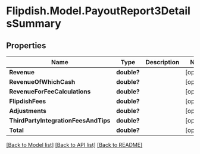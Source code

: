 # Flipdish.Model.PayoutReport3DetailsSummary
## Properties

Name | Type | Description | Notes
------------ | ------------- | ------------- | -------------
**Revenue** | **double?** |  | [optional] 
**RevenueOfWhichCash** | **double?** |  | [optional] 
**RevenueForFeeCalculations** | **double?** |  | [optional] 
**FlipdishFees** | **double?** |  | [optional] 
**Adjustments** | **double?** |  | [optional] 
**ThirdPartyIntegrationFeesAndTips** | **double?** |  | [optional] 
**Total** | **double?** |  | [optional] 

[[Back to Model list]](../README.md#documentation-for-models) [[Back to API list]](../README.md#documentation-for-api-endpoints) [[Back to README]](../README.md)

